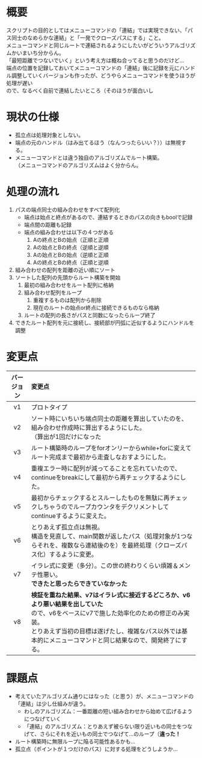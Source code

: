 # 概要  
スクリプトの目的としてはメニューコマンドの「連結」では実現できない、「パス同士のなめらかな連結」と「一発でクローズパスにする」こと。  
メニューコマンドと同じルートで連結されるようにしたいがどういうアルゴリズムかいまいち分からん。  
「最短距離でつないでいく」という考え方は概ね合ってると思うのだけど…  
端点の位置を記録しておいてメニューコマンドの「連結」後に記録を元にハンドル調整していくバージョンも作ったが、どうやらメニューコマンドを使うほうが処理が遅い  
ので、なるべく自前で連結したいところ（そのほうが面白いし

# 現状の仕様  
- 孤立点は処理対象としない。  
- 端点の元のハンドル（はみ出てるほう（なんつったらいい？））は無視する。  
- メニューコマンドとは違う独自のアルゴリズムでルート構築。<br>（メニューコマンドのアルゴリズムはよく分からん。

# 処理の流れ
1. パスの端点同士の組み合わせをすべて配列化  
    - 端点は始点と終点があるので、連結するときのパスの向きもboolで記録  
    - 端点間の距離も記録  
    - 端点の組み合わせは以下の４つがある  
      1. Aの終点とBの始点（正順と正順  
      1. Aの始点とBの終点（逆順と逆順  
      1. Aの始点とBの始点（逆順と正順  
      1. Aの終点とBの終点（正順と逆順  
1. 組み合わせの配列を距離の近い順にソート
1. ソートした配列の先頭からルート構築を開始  
    1. 最初の組み合わせをルート配列に格納  
    1. 組み合わせ配列をループ  
        1. 重複するものは配列から削除  
        1. 現在のルートの始点or終点に接続できるものなら格納  
    1. ルートの配列の長さがパスと同数になったらループ終了  
1. できたルート配列を元に接続し、接続部が円弧に近似するようにハンドルを調整  

# 変更点
| バージョン | 変更点 |
|:---:|:---|
| v1 | プロトタイプ |
| v2 | ソート時にいちいち端点同士の距離を算出していたのを、組み合わせ作成時に算出するようにした。<br>（算出が1回だけになった |
| v3 | ルート構築時のループをforオンリーからwhile+forに変えてルート完成まで最初から走査しなおすようにした。 |
| v4 | 重複エラー時に配列が減ってることを忘れていたので、continueをbreakにして最初から再チェックするようにした。 |
| v5 | 最初からチェックするとスルーしたものを無駄に再チェックしちゃうのでループカウンタをデクリメントしてcontinueするように変えた。 |
| v6 | とりあえず孤立点は無視。<br>構造を見直して、main関数が返したパス（処理対象が1つならそれを、複数なら連結後のを）を最終処理（クローズパス化）するように変更。|
| v7 | イラレ式に変更（多分）。この世の終わりくらい煩雑＆メンテ性悪い。<br>**できたと思ったらできていなかった**|
| v8 | **検証を重ねた結果、v7はイラレ式に接近するどころか、v6より悪い結果を出していた**<br>ので、v6をベースにv7で施した効率化のための修正のみ実装。<br>とりあえず当初の目標は遂げたし、複雑なパス以外では基本的にメニューコマンドと同じ結果なので、開発終了にする。|

# 課題点  
- 考えていたアルゴリズム通りにはなった（と思う）が、メニューコマンドの「連結」は少し仕組みが違う。
    - わしのアルゴリズム：一番距離の短い組み合わせから始めて広げるようにつなげていく
    - 「連結」のアルゴリズム：とりあえず被らない限り近いもの同士をつなげて、さらにそれを近いもの同士でつなげて…のループ（**違った！**
- ルート構築時に無限ループに陥る可能性あるかも…  
- 孤立点（ポイントが１つだけのパス）に対する処理をどうしようか…
